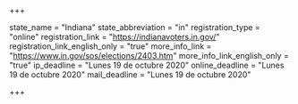 +++

state_name = "Indiana"
state_abbreviation = "in"
registration_type = "online"
registration_link = "https://indianavoters.in.gov/"
registration_link_english_only = "true"
more_info_link = "https://www.in.gov/sos/elections/2403.htm"
more_info_link_english_only = "true"
ip_deadline = "Lunes 19 de octubre 2020"
online_deadline = "Lunes 19 de octubre 2020"
mail_deadline = "Lunes 19 de octubre 2020"

+++